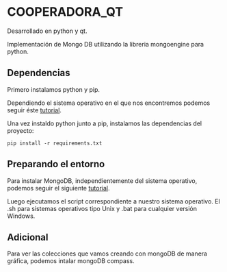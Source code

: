 # COOPERADORA_QT

Desarrollado en python y qt.

Implementación de Mongo DB utilizando la libreria mongoengine para python.

## Dependencias

Primero instalamos python y pip.

Dependiendo el sistema operativo en el que nos encontremos podemos seguir éste [tutorial](https://tecnonucleous.com/2018/01/28/como-instalar-pip-para-python-en-windows-mac-y-linux/).

Una vez instaldo python junto a pip, instalamos las dependencias del proyecto:

```pip install -r requirements.txt```

## Preparando el entorno

Para instalar MongoDB, independientemente del sistema operativo, podemos seguir el siguiente [tutorial](https://platzi.com/blog/como-instalar-mongodb-en-window-linux-y-mac/).

Luego ejecutamos el script correspondiente a nuestro sistema operativo. El .sh para sistemas operativos tipo Unix y .bat para cualquier versión Windows.

## Adicional

Para ver las colecciones que vamos creando con mongoDB de manera gráfica, podemos intalar mongoDB compass.
